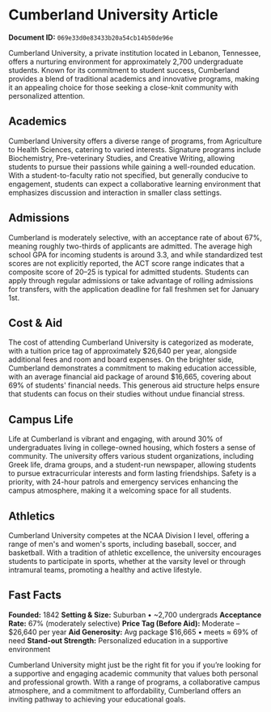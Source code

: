 # Cumberland University Article

**Document ID:** `069e33d0e83433b20a54cb14b50de96e`

Cumberland University, a private institution located in Lebanon, Tennessee, offers a nurturing environment for approximately 2,700 undergraduate students. Known for its commitment to student success, Cumberland provides a blend of traditional academics and innovative programs, making it an appealing choice for those seeking a close-knit community with personalized attention.

## Academics
Cumberland University offers a diverse range of programs, from Agriculture to Health Sciences, catering to varied interests. Signature programs include Biochemistry, Pre-veterinary Studies, and Creative Writing, allowing students to pursue their passions while gaining a well-rounded education. With a student-to-faculty ratio not specified, but generally conducive to engagement, students can expect a collaborative learning environment that emphasizes discussion and interaction in smaller class settings.

## Admissions
Cumberland is moderately selective, with an acceptance rate of about 67%, meaning roughly two-thirds of applicants are admitted. The average high school GPA for incoming students is around 3.3, and while standardized test scores are not explicitly reported, the ACT score range indicates that a composite score of 20–25 is typical for admitted students. Students can apply through regular admissions or take advantage of rolling admissions for transfers, with the application deadline for fall freshmen set for January 1st.

## Cost & Aid
The cost of attending Cumberland University is categorized as moderate, with a tuition price tag of approximately $26,640 per year, alongside additional fees and room and board expenses. On the brighter side, Cumberland demonstrates a commitment to making education accessible, with an average financial aid package of around $16,665, covering about 69% of students' financial needs. This generous aid structure helps ensure that students can focus on their studies without undue financial stress.

## Campus Life
Life at Cumberland is vibrant and engaging, with around 30% of undergraduates living in college-owned housing, which fosters a sense of community. The university offers various student organizations, including Greek life, drama groups, and a student-run newspaper, allowing students to pursue extracurricular interests and form lasting friendships. Safety is a priority, with 24-hour patrols and emergency services enhancing the campus atmosphere, making it a welcoming space for all students.

## Athletics
Cumberland University competes at the NCAA Division I level, offering a range of men's and women's sports, including baseball, soccer, and basketball. With a tradition of athletic excellence, the university encourages students to participate in sports, whether at the varsity level or through intramural teams, promoting a healthy and active lifestyle.

## Fast Facts
**Founded:** 1842
**Setting & Size:** Suburban • ~2,700 undergrads
**Acceptance Rate:** 67% (moderately selective)
**Price Tag (Before Aid):** Moderate – $26,640 per year
**Aid Generosity:** Avg package $16,665 • meets ≈ 69% of need
**Stand-out Strength:** Personalized education in a supportive environment

Cumberland University might just be the right fit for you if you’re looking for a supportive and engaging academic community that values both personal and professional growth. With a range of programs, a collaborative campus atmosphere, and a commitment to affordability, Cumberland offers an inviting pathway to achieving your educational goals.
